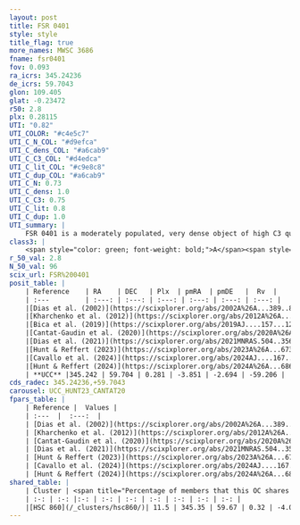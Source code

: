 ```yaml
---
layout: post
title: FSR 0401
style: style
title_flag: true
more_names: MWSC 3686
fname: fsr0401
fov: 0.093
ra_icrs: 345.24236
de_icrs: 59.7043
glon: 109.405
glat: -0.23472
r50: 2.8
plx: 0.28115
UTI: "0.82"
UTI_COLOR: "#c4e5c7"
UTI_C_N_COL: "#d9efca"
UTI_C_dens_COL: "#a6cab9"
UTI_C_C3_COL: "#d4edca"
UTI_C_lit_COL: "#c9e8c8"
UTI_C_dup_COL: "#a6cab9"
UTI_C_N: 0.73
UTI_C_dens: 1.0
UTI_C_C3: 0.75
UTI_C_lit: 0.8
UTI_C_dup: 1.0
UTI_summary: |
    FSR 0401 is a moderately populated, very dense object of high C3 quality. It is well-studied in the literature. This object shares a small percentage of members with a later reported entry.
class3: |
    <span style="color: green; font-weight: bold;">A</span><span style="color: #FFC300; font-weight: bold;">B</span>
r_50_val: 2.8
N_50_val: 96
scix_url: FSR%200401
posit_table: |
    | Reference    | RA    | DEC   | Plx  | pmRA  | pmDE   |  Rv  |
    | :---         | :---: | :---: | :---: | :---: | :---: | :---: |
    |[Dias et al. (2002)](https://scixplorer.org/abs/2002A%26A...389..871D) | 345.229 | 59.705 | -- | -1.1 | -0.96 | -- |
    |[Kharchenko et al. (2012)](https://scixplorer.org/abs/2012A%26A...543A.156K) | 345.248 | 59.705 | -- | -6.9 | 2.6 | -- |
    |[Bica et al. (2019)](https://scixplorer.org/abs/2019AJ....157...12B) | 345.224 | 59.706 | -- | -- | -- | -- |
    |[Cantat-Gaudin et al. (2020)](https://scixplorer.org/abs/2020A%26A...640A...1C) | 345.245 | 59.698 | 0.23 | -3.837 | -2.652 | -- |
    |[Dias et al. (2021)](https://scixplorer.org/abs/2021MNRAS.504..356D) | 345.243 | 59.704 | 0.234 | -3.839 | -2.639 | -- |
    |[Hunt & Reffert (2023)](https://scixplorer.org/abs/2023A%26A...673A.114H) | 345.242 | 59.697 | 0.267 | -3.839 | -2.686 | -59.755 |
    |[Cavallo et al. (2024)](https://scixplorer.org/abs/2024AJ....167...12C) | 345.268 | 59.699 | 0.266 | -- | -- | -- |
    |[Hunt & Reffert (2024)](https://scixplorer.org/abs/2024A%26A...686A..42H) | 345.242 | 59.697 | 0.267 | -3.839 | -2.686 | -59.755 |
    | **UCC** |345.242 | 59.704 | 0.281 | -3.851 | -2.694 | -59.206 | 
cds_radec: 345.24236,+59.7043
carousel: UCC_HUNT23_CANTAT20
fpars_table: |
    | Reference |  Values |
    | :---  |  :---:  |
    | [Dias et al. (2002)](https://scixplorer.org/abs/2002A%26A...389..871D) | `E(B-V)=1.145, Dist=3208.0, Age=8.6` |
    | [Kharchenko et al. (2012)](https://scixplorer.org/abs/2012A%26A...543A.156K) | `e_bv=1.145, distance=3208, log_age=8.6` |
    | [Cantat-Gaudin et al. (2020)](https://scixplorer.org/abs/2020A%26A...640A...1C) | `AVNN=3.22, DMNN=12.96, AgeNN=8.43` |
    | [Dias et al. (2021)](https://scixplorer.org/abs/2021MNRAS.504..356D) | `Av=3.046, Dist=4144, logage=8.772, [Fe/H]=0.089` |
    | [Hunt & Reffert (2023)](https://scixplorer.org/abs/2023A%26A...673A.114H) | `AV50=3.523, diffAV50=1.265, MOD50=12.795, logAge50=8.297` |
    | [Cavallo et al. (2024)](https://scixplorer.org/abs/2024AJ....167...12C) | `AV50=3.53, dMod50=12.74, logAge50=8.36, [Fe/H]50=0.2` |
    | [Hunt & Reffert (2024)](https://scixplorer.org/abs/2024A%26A...686A..42H) | `MassJ=632.672` |
shared_table: |
    | Cluster | <span title="Percentage of members that this OC shares with the ones listed">%</span>   | RA   | DEC   | Plx   | pmRA  | pmDE  | Rv | UTI |
    | :-: | :-: |:-: | :-: | :-: | :-: | :-: | :-: | :-: |
    |[HSC 860](/_clusters/hsc860/)| 11.5 | 345.35 | 59.67 | 0.32 | -4.0 | -2.82 | -- |0.11 |
---
```

